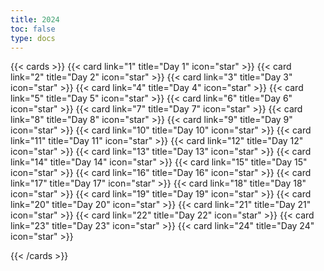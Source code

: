 ```yaml
---
title: 2024
toc: false
type: docs
---
```


{{< cards >}}
{{< card link="1" title="Day 1" icon="star" >}}
{{< card link="2" title="Day 2" icon="star" >}}
{{< card link="3" title="Day 3" icon="star" >}}
{{< card link="4" title="Day 4" icon="star" >}}
{{< card link="5" title="Day 5" icon="star" >}}
{{< card link="6" title="Day 6" icon="star" >}}
{{< card link="7" title="Day 7" icon="star" >}}
{{< card link="8" title="Day 8" icon="star" >}}
{{< card link="9" title="Day 9" icon="star" >}}
{{< card link="10" title="Day 10" icon="star" >}}
{{< card link="11" title="Day 11" icon="star" >}}
{{< card link="12" title="Day 12" icon="star" >}}
{{< card link="13" title="Day 13" icon="star" >}}
{{< card link="14" title="Day 14" icon="star" >}}
{{< card link="15" title="Day 15" icon="star" >}}
{{< card link="16" title="Day 16" icon="star" >}}
{{< card link="17" title="Day 17" icon="star" >}}
{{< card link="18" title="Day 18" icon="star" >}}
{{< card link="19" title="Day 19" icon="star" >}}
{{< card link="20" title="Day 20" icon="star" >}}
{{< card link="21" title="Day 21" icon="star" >}}
{{< card link="22" title="Day 22" icon="star" >}}
{{< card link="23" title="Day 23" icon="star" >}}
{{< card link="24" title="Day 24" icon="star" >}}

{{< /cards >}}

